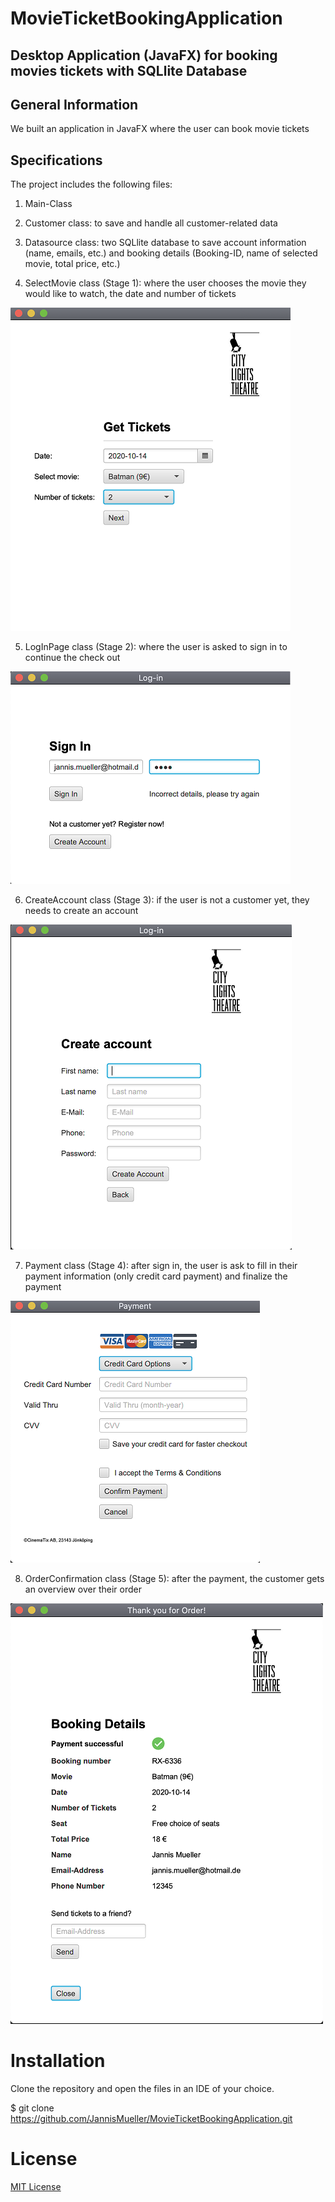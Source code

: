 # MovieTicketBookingApplication

##  Desktop Application (JavaFX) for booking movies tickets with SQLlite Database

## General Information
We built an application in JavaFX where the user can book movie tickets


## Specifications
The project includes the following files:

1. Main-Class

2. Customer class: to save and handle all customer-related data

3. Datasource class: two SQLlite database to save account information (name, emails, etc.) and booking details (Booking-ID, name of selected movie, total price, etc.)

4. SelectMovie class (Stage 1): where the user chooses the movie they would like to watch, the date and number of tickets

 ![alt text](https://github.com/JannisMueller/MovieTicketBookingApplication/blob/master/Stage%201.png)

5. LogInPage class (Stage 2): where the user is asked to sign in to continue the check out

![alt text](https://github.com/JannisMueller/MovieTicketBookingApplication/blob/master/Stage%202.png)

6. CreateAccount class (Stage 3): if the user is not a customer yet, they needs to create an account 

![alt text](https://github.com/JannisMueller/MovieTicketBookingApplication/blob/master/Stage%203.png)

7. Payment class (Stage 4): after sign in, the user is ask to fill in their payment information (only credit card payment) and finalize the payment

![alt text](https://github.com/JannisMueller/MovieTicketBookingApplication/blob/master/Stage%204.png)

8. OrderConfirmation class (Stage 5): after the payment, the customer gets an overview over their order

![alt text](https://github.com/JannisMueller/MovieTicketBookingApplication/blob/master/Stage%205.png)



# Installation
Clone the repository and open the files in an IDE of your choice.  

$ git clone https://github.com/JannisMueller/MovieTicketBookingApplication.git

# License 

[MIT License](https://opensource.org/licenses/MIT)

